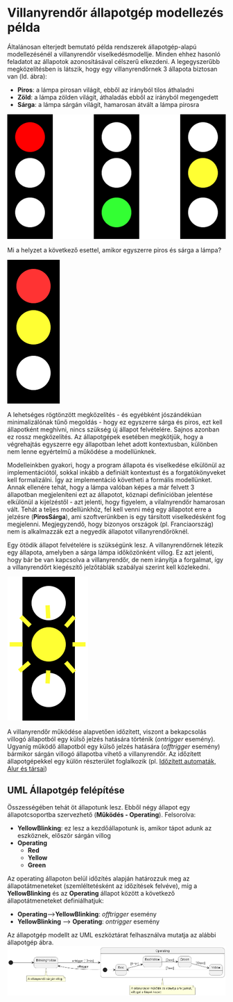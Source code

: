 # Villanyrendőr állapotgép modellezés példa

Általánosan elterjedt bemutató példa rendszerek állapotgép-alapú modellezésénél a villanyrendőr viselkedésmodellje.
Minden ehhez hasonló feladatot az állapotok azonosításával célszerű elkezdeni. A legegyszerűbb megközelítésben is látszik, hogy egy villanyrendőrnek 3 állapota biztosan van (ld. ábra):
- __Piros__: a lámpa pirosan világít, ebből az irányból tilos áthaladni
- __Zöld__: a lámpa zölden világít, áthaladás ebből az irányból megengedett
- __Sárga__: a lámpa sárgán világít, hamarosan átvált a lámpa pirosra

![traffic_light_basic](trafficlight_basic.png)

Mi a helyzet a következő esettel, amikor egyszerre piros és sárga a lámpa?

![traffic_light_redyellow](trafficlight_redyellow.png)

A lehetséges rögtönzött megközelítés - és egyébként jószándékúan minimalizálónak tűnő megoldás - hogy ez egyszerre sárga és piros, ezt kell állapotként meghívni, nincs szükség új állapot felvételére. Sajnos azonban ez rossz megközelítés. Az állapotgépek esetében megkötjük, hogy a végrehajtás egyszerre egy állapotban lehet adott kontextusban, különben nem lenne egyértelmű a működése a modellünknek.

Modelleinkben gyakori, hogy a program állapota és viselkedése elkülönül az implementációtól, sokkal inkább a definiált kontextust és a forgatókönyveket kell formalizálni. Így az implementáció követheti a formális modellünket. Annak ellenére tehát, hogy a lámpa valóban képes a már felvett 3 állapotban megjeleníteni ezt az állapotot, köznapi definícióban jelentése elkülönül a kijelzéstől - azt jelenti, hogy figyelem, a vilalnyrendőr hamarosan vált. 
Tehát a teljes modellünkhöz, fel kell venni még egy állapotot erre a jelzésre (__PirosSárga__), ami szoftverünkben is egy társított viselkedésként fog megjelenni. 
Megjegyzendő, hogy bizonyos országok (pl. Franciaország) nem is alkalmazzák ezt a negyedik állapotot villanyrendőröknél.

Egy ötödik állapot felvételére is szükségünk lesz. A villanyrendőrnek létezik egy állapota, amelyben a sárga lámpa időközönként villog. Ez azt jelenti, hogy bár be van kapcsolva a villanyrendőr, de nem irányítja a forgalmat, így a villanyrendőrt kiegészítő jelzőtáblák szabályai szerint kell közlekedni.

![traffic_light_yellowblinking](trafficlight_yellowblinking.png)

A villanyrendőr működése alapvetően időzített, viszont a bekapcsolás villogó állapotból egy külső jelzés hatására történik (_ontrigger_ esemény). Ugyaníg működő állapotból egy külső jelzés hatására (_offtrigger_ esemény) bármikor sárgán villogó állapotba vihető a villanyrendőr.
Az időzített állapotgépekkel egy külön részterület foglalkozik (pl. [Időzített automaták, Alur és társai](https://www.sciencedirect.com/science/article/pii/0304397594900108))

## UML Állapotgép felépítése

Összességében tehát öt állapotunk lesz. Ebből négy állapot egy állapotcsoportba szervezhető (__Működés - Operating__). Felsorolva:
- __YellowBlinking__: ez lesz a kezdőállapotunk is, amikor tápot adunk az eszköznek, először sárgán villog
- __Operating__
  - __Red__
  - __Yellow__
  - __Green__

Az operating állapoton belül időzítés alapján határozzuk meg az állapotátmeneteket (szemléltetésként az időzítések felvéve), míg a __YellowBlinking__ és az __Operating__ állapot között a következő állapotátmeneteket definiálhatjuk:
- __Operating__-->__YellowBlinking__: _offtrigger_ esemény
- __YellowBlinking__ --> __Operating__: _ontrigger_ esemény

Az állapotgép modellt az UML eszköztárat felhasználva mutatja az alábbi állapotgép ábra.
![(#fig:smtrafficlight)](sm_trafficlight.png)